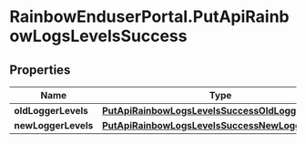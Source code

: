 # RainbowEnduserPortal.PutApiRainbowLogsLevelsSuccess

## Properties

Name | Type | Description | Notes
------------ | ------------- | ------------- | -------------
**oldLoggerLevels** | [**PutApiRainbowLogsLevelsSuccessOldLoggerLevels**](PutApiRainbowLogsLevelsSuccessOldLoggerLevels.md) |  | 
**newLoggerLevels** | [**PutApiRainbowLogsLevelsSuccessNewLoggerLevels**](PutApiRainbowLogsLevelsSuccessNewLoggerLevels.md) |  | 


